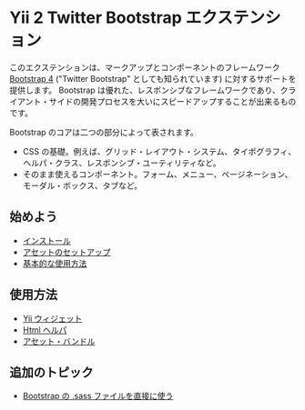 Yii 2 Twitter Bootstrap エクステンション
========================================

このエクステンションは、マークアップとコンポーネントのフレームワーク [Bootstrap 4](http://getbootstrap.com/) ("Twitter Bootstrap" としても知られています)
に対するサポートを提供します。
Bootstrap は優れた、レスポンシブなフレームワークであり、クライアント・サイドの開発プロセスを大いにスピードアップすることが出来るものです。

Bootstrap のコアは二つの部分によって表されます。

- CSS の基礎。例えば、グリッド・レイアウト・システム、タイポグラフィ、ヘルパ・クラス、レスポンシブ・ユーティリティなど。
- そのまま使えるコンポーネント。フォーム、メニュー、ページネーション、モーダル・ボックス、タブなど。

始めよう
--------

* [インストール](installation.md)
* [アセットのセットアップ](assets-setup.md)
* [基本的な使用方法](basic-usage.md)

使用方法
--------

* [Yii ウィジェット](usage-widgets.md)
* [Html ヘルパ](helper-html.md)
* [アセット・バンドル](asset-bundles.md)

追加のトピック
--------------

* [Bootstrap の .sass ファイルを直接に使う](topics-sass.md)
